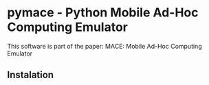 # pymace - Python Mobile Ad-Hoc Computing Emulator
This software is part of the paper: MACE: Mobile Ad-Hoc Computing Emulator

## Instalation



